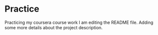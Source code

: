 # Practice
Practicing my coursera course work
I am editing the README file. Adding some more details about the project description.
